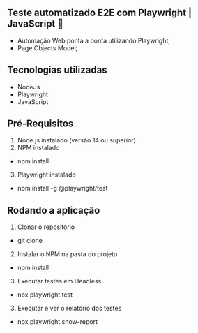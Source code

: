 ## Teste automatizado E2E com Playwright | JavaScript 🧪
- Automação Web ponta a ponta utilizando Playwright;
- Page Objects Model;

## Tecnologias utilizadas
- NodeJs
- Playwright
- JavaScript

## Pré-Requisitos
1. Node.js instalado (versão 14 ou superior) 
2. NPM instalado
- npm install
3. Playwright instalado
- npm install -g @playwright/test


## Rodando a aplicação
1. Clonar o repositório 
- git clone 
2. Instalar o NPM na pasta do projeto
- npm install
3. Executar testes em Headless
- npx playwright test
3. Executar e ver o relatório dos testes
- npx playwright show-report
